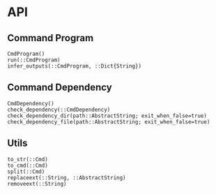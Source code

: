 # API

## Command Program

```@docs
CmdProgram()
run(::CmdProgram)
infer_outputs(::CmdProgram, ::Dict{String})
```

## Command Dependency

```@docs
CmdDependency()
check_dependency(::CmdDependency)
check_dependency_dir(path::AbstractString; exit_when_false=true)
check_dependency_file(path::AbstractString; exit_when_false=true)
```

## Utils

```@docs
to_str(::Cmd)
to_cmd(::Cmd)
split(::Cmd)
replaceext(::String, ::AbstractString)
removeext(::String)
```
